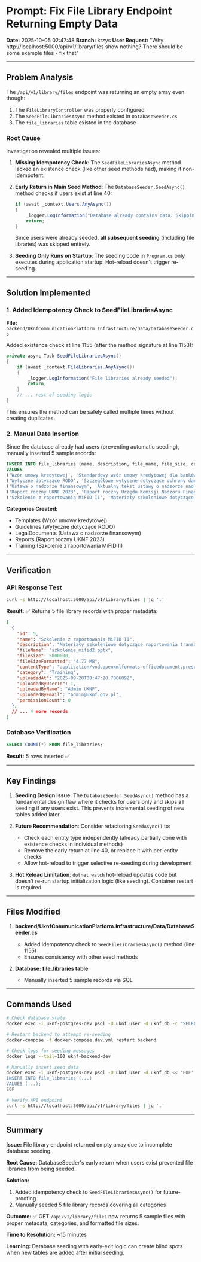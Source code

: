 # Prompt: Fix File Library Endpoint Returning Empty Data

**Date:** 2025-10-05 02:47:48
**Branch:** krzys
**User Request:** "Why http://localhost:5000/api/v1/library/files show nothing? There should be some example files - fix that"

---

## Problem Analysis

The `/api/v1/library/files` endpoint was returning an empty array even though:
1. The `FileLibraryController` was properly configured
2. The `SeedFileLibrariesAsync` method existed in `DatabaseSeeder.cs`
3. The `file_libraries` table existed in the database

### Root Cause

Investigation revealed multiple issues:

1. **Missing Idempotency Check**: The `SeedFileLibrariesAsync` method lacked an existence check (like other seed methods had), making it non-idempotent.

2. **Early Return in Main Seed Method**: The `DatabaseSeeder.SeedAsync()` method checks if users exist at line 40:
   ```csharp
   if (await _context.Users.AnyAsync())
   {
       _logger.LogInformation("Database already contains data. Skipping seeding.");
       return;
   }
   ```
   Since users were already seeded, **all subsequent seeding** (including file libraries) was skipped entirely.

3. **Seeding Only Runs on Startup**: The seeding code in `Program.cs` only executes during application startup. Hot-reload doesn't trigger re-seeding.

---

## Solution Implemented

### 1. Added Idempotency Check to SeedFileLibrariesAsync

**File:** `backend/UknfCommunicationPlatform.Infrastructure/Data/DatabaseSeeder.cs`

Added existence check at line 1155 (after the method signature at line 1153):

```csharp
private async Task SeedFileLibrariesAsync()
{
    if (await _context.FileLibraries.AnyAsync())
    {
        _logger.LogInformation("File libraries already seeded");
        return;
    }
    // ... rest of seeding logic
}
```

This ensures the method can be safely called multiple times without creating duplicates.

### 2. Manual Data Insertion

Since the database already had users (preventing automatic seeding), manually inserted 5 sample records:

```sql
INSERT INTO file_libraries (name, description, file_name, file_size, content_type, category, file_content, uploaded_at, uploaded_by_user_id)
VALUES
('Wzór umowy kredytowej', 'Standardowy wzór umowy kredytowej dla banków', 'wzor_umowy_kredytowej.docx', 45000, 'application/vnd.openxmlformats-officedocument.wordprocessingml.document', 'Templates', E'\\x504B03041400000000000000000000000000', NOW() - INTERVAL '30 days', 1),
('Wytyczne dotyczące RODO', 'Szczegółowe wytyczne dotyczące ochrony danych osobowych w sektorze finansowym', 'wytyczne_rodo.pdf', 150000, 'application/pdf', 'Guidelines', E'\\x255044462D312E340A25', NOW() - INTERVAL '60 days', 1),
('Ustawa o nadzorze finansowym', 'Aktualny tekst ustawy o nadzorze nad rynkiem finansowym', 'ustawa_nadzor_finansowy.pdf', 800000, 'application/pdf', 'LegalDocuments', E'\\x255044462D312E340A25', NOW() - INTERVAL '90 days', 1),
('Raport roczny UKNF 2023', 'Raport roczny Urzędu Komisji Nadzoru Finansowego za 2023 rok', 'raport_roczny_2023.pdf', 2500000, 'application/pdf', 'Reports', E'\\x255044462D312E340A25', NOW() - INTERVAL '120 days', 1),
('Szkolenie z raportowania MiFID II', 'Materiały szkoleniowe dotyczące raportowania transakcji zgodnie z MiFID II', 'szkolenie_mifid2.pptx', 5000000, 'application/vnd.openxmlformats-officedocument.presentationml.presentation', 'Training', E'\\x504B03041400000000000000000000000000', NOW() - INTERVAL '15 days', 1);
```

**Categories Created:**
- Templates (Wzór umowy kredytowej)
- Guidelines (Wytyczne dotyczące RODO)
- LegalDocuments (Ustawa o nadzorze finansowym)
- Reports (Raport roczny UKNF 2023)
- Training (Szkolenie z raportowania MiFID II)

---

## Verification

### API Response Test

```bash
curl -s http://localhost:5000/api/v1/library/files | jq '.'
```

**Result:** ✅ Returns 5 file library records with proper metadata:
```json
[
  {
    "id": 5,
    "name": "Szkolenie z raportowania MiFID II",
    "description": "Materiały szkoleniowe dotyczące raportowania transakcji zgodnie z MiFID II",
    "fileName": "szkolenie_mifid2.pptx",
    "fileSize": 5000000,
    "fileSizeFormatted": "4.77 MB",
    "contentType": "application/vnd.openxmlformats-officedocument.presentationml.presentation",
    "category": "Training",
    "uploadedAt": "2025-09-20T00:47:20.788609Z",
    "uploadedByUserId": 1,
    "uploadedByName": "Admin UKNF",
    "uploadedByEmail": "admin@uknf.gov.pl",
    "permissionCount": 0
  },
  // ... 4 more records
]
```

### Database Verification

```sql
SELECT COUNT(*) FROM file_libraries;
```

**Result:** 5 rows inserted ✅

---

## Key Findings

1. **Seeding Design Issue**: The `DatabaseSeeder.SeedAsync()` method has a fundamental design flaw where it checks for users only and skips **all** seeding if any users exist. This prevents incremental seeding of new tables added later.

2. **Future Recommendation**: Consider refactoring `SeedAsync()` to:
   - Check each entity type independently (already partially done with existence checks in individual methods)
   - Remove the early return at line 40, or replace it with per-entity checks
   - Allow hot-reload to trigger selective re-seeding during development

3. **Hot Reload Limitation**: `dotnet watch` hot-reload updates code but doesn't re-run startup initialization logic (like seeding). Container restart is required.

---

## Files Modified

1. **backend/UknfCommunicationPlatform.Infrastructure/Data/DatabaseSeeder.cs**
   - Added idempotency check to `SeedFileLibrariesAsync()` method (line 1155)
   - Ensures consistency with other seed methods

2. **Database: file_libraries table**
   - Manually inserted 5 sample records via SQL

---

## Commands Used

```bash
# Check database state
docker exec -i uknf-postgres-dev psql -U uknf_user -d uknf_db -c "SELECT COUNT(*) FROM file_libraries;"

# Restart backend to attempt re-seeding
docker-compose -f docker-compose.dev.yml restart backend

# Check logs for seeding messages
docker logs --tail=100 uknf-backend-dev

# Manually insert seed data
docker exec -i uknf-postgres-dev psql -U uknf_user -d uknf_db << 'EOF'
INSERT INTO file_libraries (...)
VALUES (...);
EOF

# Verify API endpoint
curl -s http://localhost:5000/api/v1/library/files | jq '.'
```

---

## Summary

**Issue:** File library endpoint returned empty array due to incomplete database seeding.

**Root Cause:** DatabaseSeeder's early return when users exist prevented file libraries from being seeded.

**Solution:**
1. Added idempotency check to `SeedFileLibrariesAsync()` for future-proofing
2. Manually seeded 5 file library records covering all categories

**Outcome:** ✅ GET `/api/v1/library/files` now returns 5 sample files with proper metadata, categories, and formatted file sizes.

**Time to Resolution:** ~15 minutes

**Learning:** Database seeding with early-exit logic can create blind spots when new tables are added after initial seeding.
